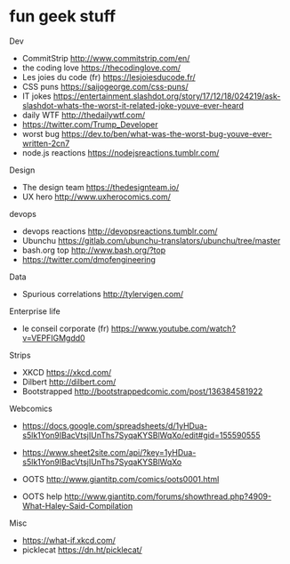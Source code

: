 # fun geek stuff

Dev
- CommitStrip http://www.commitstrip.com/en/
- the coding love https://thecodinglove.com/
- Les joies du code (fr) https://lesjoiesducode.fr/
- CSS puns https://saijogeorge.com/css-puns/
- IT jokes https://entertainment.slashdot.org/story/17/12/18/024219/ask-slashdot-whats-the-worst-it-related-joke-youve-ever-heard
- daily WTF http://thedailywtf.com/
- https://twitter.com/Trump_Developer
- worst bug https://dev.to/ben/what-was-the-worst-bug-youve-ever-written-2cn7
- node.js reactions https://nodejsreactions.tumblr.com/


Design
- The design team https://thedesignteam.io/
- UX hero http://www.uxherocomics.com/


devops
- devops reactions http://devopsreactions.tumblr.com/
- Ubunchu https://gitlab.com/ubunchu-translators/ubunchu/tree/master
- bash.org top http://www.bash.org/?top
- https://twitter.com/dmofengineering


Data
- Spurious correlations http://tylervigen.com/


Enterprise life
- le conseil corporate (fr) https://www.youtube.com/watch?v=VEPFIGMgdd0


Strips
- XKCD https://xkcd.com/
- Dilbert http://dilbert.com/
- Bootstrapped http://bootstrappedcomic.com/post/136384581922


Webcomics
- https://docs.google.com/spreadsheets/d/1yHDua-s5lk1Yon9IBacVtsjIUnThs7SyqaKYSBlWqXo/edit#gid=155590555
- https://www.sheet2site.com/api/?key=1yHDua-s5lk1Yon9IBacVtsjIUnThs7SyqaKYSBlWqXo

- OOTS http://www.giantitp.com/comics/oots0001.html
- OOTS help http://www.giantitp.com/forums/showthread.php?4909-What-Haley-Said-Compilation


Misc
- https://what-if.xkcd.com/
- picklecat https://dn.ht/picklecat/
